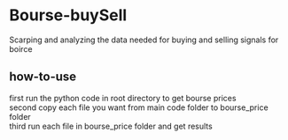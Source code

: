 # Bourse-buySell
Scarping and analyzing the data needed for buying and selling signals for boirce

## how-to-use
first run the python code in root directory to get bourse prices  
second copy each file you want from main code folder to bourse_price folder  
third run each file in bourse_price folder and get results  
